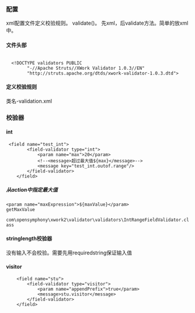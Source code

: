 ### 配置
xml配置文件定义校验规则。
validate()。
先xml，后validate方法。简单的放xml中。

#### 文件头部
```

  <!DOCTYPE validators PUBLIC
  		"-//Apache Struts//XWork Validator 1.0.3//EN"
  		"http://struts.apache.org/dtds/xwork-validator-1.0.3.dtd">
```
#### 定义校验规则
类名-validation.xml
### 校验器
#### int
```aidl
 <field name="test_int">
        <field-validator type="int">
            <param name="max">20</param>
            <!--<message>超过最大值${max}</message>-->
            <message key="test_int.outof.range"/>
        </field-validator>
    </field>
```
##### 从action中指定最大值
```
<param name="maxExpression">${maxValue}</param>
getMaxValue
```
`com\opensymphony\xwork2\validator\validators\IntRangeFieldValidator.class`
#### stringlength校验器
没有输入不会校验。需要先用requiredstring保证输入值

#### visitor
```
    <field name="stu">
        <field-validator type="visitor">
            <param name="appendPrefix">true</param>
            <message>stu.visitor</message>
        </field-validator>
    </field>
```